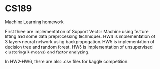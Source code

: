 # CS189

Machine Learning homework

First three are implementation of Support Vector Machine using feature lifting and some data preprocessing techniques.
HW4 is implementation of 3 layers neural network using backpropogation.
HW5 is implementation of decision tree and random forest.
HW6 is implementation of unsupervised clustering(K-means) and factor analyzing.

In HW2-HW6, there are also .csv files for kaggle competition.
